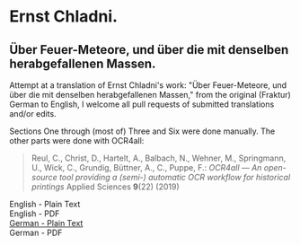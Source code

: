 # Ernst Chladni.

## Über Feuer-Meteore, und über die mit denselben herabgefallenen Massen.

Attempt at a translation of Ernst Chladni's work: "Über Feuer-Meteore, und über die mit denselben herabgefallenen Massen," from the original (Fraktur) German to English, I welcome all pull requests of submitted translations and/or edits.

Sections One through (most of) Three and Six were done manually. The other parts were done with OCR4all:

> Reul, C., Christ, D., Hartelt, A., Balbach, N., Wehner, M., Springmann, U., Wick, C., Grundig, Büttner, A., C., Puppe, F.: *OCR4all — An open-source tool providing a (semi-) automatic OCR workflow for historical printings* Applied Sciences **9**(22) (2019)

English - Plain Text  
English - PDF  
[German - Plain Text](feuermeteor/full-text-german.md)  
German - PDF  
